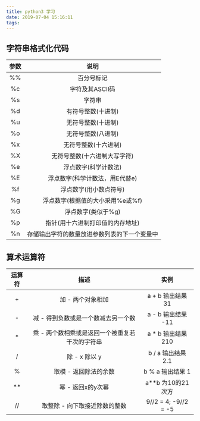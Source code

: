 ```yaml
---
title: python3 学习
date: 2019-07-04 15:16:11
tags:
---
```


## 字符串格式化代码

参数|说明
:----:|:----------------------------:
%%|百分号标记
%c|字符及其ASCII码
%s|字符串
%d|有符号整数(十进制)
%u|无符号整数(十进制)
%o|无符号整数(八进制)
%x|无符号整数(十六进制)
%X|无符号整数(十六进制大写字符)
%e|浮点数字(科学计数法)
%E|浮点数字(科学计数法，用E代替e)
%f|浮点数字(用小数点符号)
%g|浮点数字(根据值的大小采用%e或%f)
%G|浮点数字(类似于%g)
%p|指针(用十六进制打印值的内存地址)
%n|存储输出字符的数量放进参数列表的下一个变量中

## 算术运算符

运算符|描述|实例
:----:|:--------------------:|:----------:
+|加 - 两个对象相加|a + b 输出结果 31
-|减 - 得到负数或是一个数减去另一个数|a - b 输出结果 -11
*|乘 - 两个数相乘或是返回一个被重复若干次的字符串|a * b 输出结果 210
/|除 - x 除以 y|b / a 输出结果 2.1
%|取模 - 返回除法的余数|b % a 输出结果 1
**|幂 - 返回x的y次幂|a**b 为10的21次方
//|取整除 - 向下取接近除数的整数|9//2 = 4; -9//2 = -5

